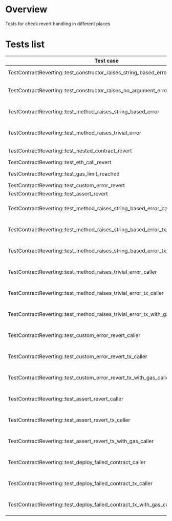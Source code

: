 # Overview

Tests for check revert handling in different places

# Tests list

| Test case                                                                       | Description                                                          | XFailed |
|---------------------------------------------------------------------------------|----------------------------------------------------------------------|---------|
| TestContractReverting::test_constructor_raises_string_based_error               | Get revert inside contract constructor                               |         |
| TestContractReverting::test_constructor_raises_no_argument_error                | Get revert inside contract constructor if not enough arguments       |         |
| TestContractReverting::test_method_raises_string_based_error                    | Get revert inside contract method and return string error            |         |
| TestContractReverting::test_method_raises_trivial_error                         | Get revert inside contract method without error                      |         |
| TestContractReverting::test_nested_contract_revert                              | Get revert from the chain of contracts                               |         |
| TestContractReverting::test_eth_call_revert                                     | Get revert via eth_call                                              |         |
| TestContractReverting::test_gas_limit_reached                                   | Get gas limit reached revert                                         |         |
| TestContractReverting::test_custom_error_revert                                 | Get custom error revert                                              |         |
| TestContractReverting::test_assert_revert                                       | Get assert error revert                                              |         |
| TestContractReverting::test_method_raises_string_based_error_caller             | String error for other contract method using eth_call                |         |
| TestContractReverting::test_method_raises_string_based_error_tx_caller          | String error for other contract method using eth_estimateGas         |         |
| TestContractReverting::test_method_raises_string_based_error_tx_with_gas_caller | String error for other contract method using eth_sendRawTransaction  |         |
| TestContractReverting::test_method_raises_trivial_error_caller                  | require(false) for other contract method using eth_call              |         |
| TestContractReverting::test_method_raises_trivial_error_tx_caller               | require(false) for other contract method using eth_estimateGas       |         |
| TestContractReverting::test_method_raises_trivial_error_tx_with_gas_caller      | require(false) for other contract method using eth_sendRawTransaction|         |
| TestContractReverting::test_custom_error_revert_caller                          | Custom error for other contract method using eth_call                |         |
| TestContractReverting::test_custom_error_revert_tx_caller                       | Custom error for other contract method using eth_estimateGas         |         |
| TestContractReverting::test_custom_error_revert_tx_with_gas_caller              | Custom error for other contract method using eth_sendRawTransaction  |         |
| TestContractReverting::test_assert_revert_caller                                | Assert error for other contract method using eth_call                |         |
| TestContractReverting::test_assert_revert_tx_caller                             | Assert error for other contract method using eth_estimateGas         |         |
| TestContractReverting::test_assert_revert_tx_with_gas_caller                    | Assert error for other contract method using eth_sendRawTransaction  |         |
| TestContractReverting::test_deploy_failed_contract_caller                       | Deploy contract with error in constructor using eth_call             |         |
| TestContractReverting::test_deploy_failed_contract_tx_caller                    | Deploy contract with error in constructor using eth_estimateGas      |         |
| TestContractReverting::test_deploy_failed_contract_tx_with_gas_caller           | Deploy contract with error in constructor via eth_sendRawTransaction |         |
